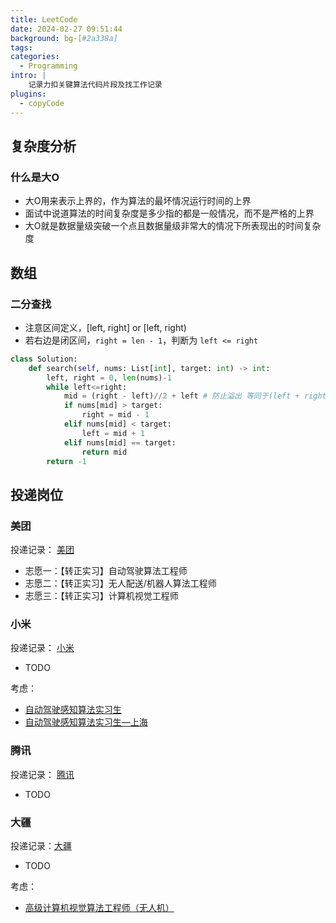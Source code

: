 ```yaml
---
title: LeetCode
date: 2024-02-27 09:51:44
background: bg-[#2a338a]
tags:
categories:
  - Programming
intro: |
    记录力扣关键算法代码片段及找工作记录
plugins:
  - copyCode
---
```


复杂度分析
----


### 什么是大O

- 大O用来表示上界的，作为算法的最坏情况运行时间的上界
- 面试中说道算法的时间复杂度是多少指的都是一般情况，而不是严格的上界
- 大O就是数据量级突破一个点且数据量级非常大的情况下所表现出的时间复杂度


数组
----

### 二分查找

- 注意区间定义，[left, right] or [left, right)
- 若右边是闭区间，`right = len - 1`，判断为 `left <= right`

```python
class Solution:
    def search(self, nums: List[int], target: int) -> int:
        left, right = 0, len(nums)-1
        while left<=right:
            mid = (right - left)//2 + left # 防止溢出 等同于(left + right)//2
            if nums[mid] > target:
                right = mid - 1
            elif nums[mid] < target:
                left = mid + 1
            elif nums[mid] == target:
                return mid
        return -1
```



投递岗位
----


### 美团
投递记录： [美团](https://zhaopin.meituan.com/web/position/detail?jobUnionId=2309322580&jobShareType=1&highlightType=campus)
- 志愿一：【转正实习】自动驾驶算法工程师
- 志愿二：【转正实习】无人配送/机器人算法工程师
- 志愿三：【转正实习】计算机视觉工程师


### 小米
投递记录： [小米](https://xiaomi.jobs.f.mioffice.cn/internship/?spread=6AA3R7B)
- TODO

考虑：
- [自动驾驶感知算法实习生](https://xiaomi.jobs.f.mioffice.cn/internship/position/7224347784110997613/detail?spread=6AA3R7B)
- [自动驾驶感知算法实习生—上海](https://xiaomi.jobs.f.mioffice.cn/internship/position/7267745116868444268/detail?spread=6AA3R7B)

### 腾讯
投递记录： [腾讯](https://mp.weixin.qq.com/s/0Pz2KLy68dn7uh3FJ5Ox2g)
- TODO


### 大疆
投递记录：[大疆](https://we.dji.com/zh-CN/position/detail?positionId=1666282101300531200)
- TODO

考虑：
- [高级计算机视觉算法工程师（无人机）](https://we.dji.com/zh-CN/position/detail?positionId=1666282101300531200)
